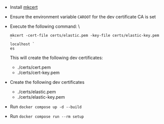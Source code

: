 - Install [mkcert](https://github.com/FiloSottile/mkcert)

- Ensure the environment variable `CAROOT` for the dev certificate CA is set

- Execute the following command: \
  ```
  mkcert -cert-file certs/elastic.pem -key-file certs/elastic-key.pem `
  localhost `
  es
  ```

  This will create the following dev certificates:
  - ./certs/cert.pem
  - ./certs/cert-key.pem
- Create the following dev certificates
  - ./certs/elastic.pem
  - ./certs/elastic-key.pem

- Run `docker compose up -d --build`
- Run `docker compose run --rm setup`